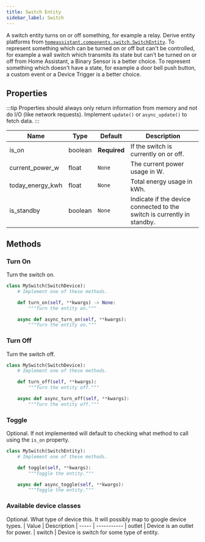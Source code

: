 ```yaml
---
title: Switch Entity
sidebar_label: Switch
---
```


A switch entity turns on or off something, for example a relay. Derive entity platforms from [`homeassistant.components.switch.SwitchEntity`](https://github.com/home-assistant/home-assistant/blob/master/homeassistant/components/switch/__init__.py).
To represent something which can be turned on or off but can't be controlled, for example a wall switch which transmits its state but can't be turned on or off from Home Assistant, a Binary Sensor is a better choice.
To represent something which doesn't have a state, for example a door bell push button, a custom event or a Device Trigger is a better choice.

## Properties

:::tip
Properties should always only return information from memory and not do I/O (like network requests). Implement `update()` or `async_update()` to fetch data.
:::

| Name | Type | Default | Description
| ---- | ---- | ------- | -----------
| is_on | boolean | **Required** | If the switch is currently on or off.
| current_power_w | float | `None` | The current power usage in W.
| today_energy_kwh | float | `None` | Total energy usage in kWh.
| is_standby | boolean | `None` | Indicate if the device connected to the switch is currently in standby.

## Methods

### Turn On

Turn the switch on.

```python
class MySwitch(SwitchDevice):
    # Implement one of these methods.

    def turn_on(self, **kwargs) -> None:
        """Turn the entity on."""

    async def async_turn_on(self, **kwargs):
        """Turn the entity on."""
```

### Turn Off

Turn the switch off.

```python
class MySwitch(SwitchDevice):
    # Implement one of these methods.

    def turn_off(self, **kwargs):
        """Turn the entity off."""

    async def async_turn_off(self, **kwargs):
        """Turn the entity off."""
```

### Toggle

Optional. If not implemented will default to checking what method to call using the `is_on` property.

```python
class MySwitch(SwitchEntity):
    # Implement one of these methods.

    def toggle(self, **kwargs):
        """Toggle the entity."""

    async def async_toggle(self, **kwargs):
        """Toggle the entity."""
```

### Available device classes
Optional. What type of device this. It will possibly map to google device types.
| Value | Description
| ----- | -----------
| outlet | Device is an outlet for power.
| switch | Device is switch for some type of entity.
